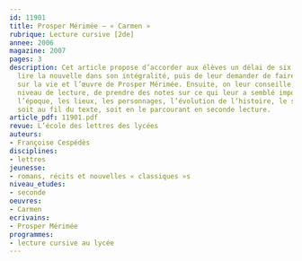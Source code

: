 ```yaml
---
id: 11901
title: Prosper Mérimée – « Carmen »  
rubrique: Lecture cursive [2de]
annee: 2006
magazine: 2007
pages: 3
description: Cet article propose d’accorder aux élèves un délai de six semaines pour
  lire la nouvelle dans son intégralité, puis de leur demander de faire une recherche
  sur la vie et l’œuvre de Prosper Mérimée. Ensuite, on leur conseille, selon leur
  niveau de lecture, de prendre des notes sur ce qui leur a semblé important concernant
  l’époque, les lieux, les personnages, l’évolution de l‘histoire, le style de l’auteur,
  soit au fil du texte, soit en le parcourant en seconde lecture.
article_pdf: 11901.pdf
revue: L’école des lettres des lycées
auteurs:
- Françoise Cespédès
disciplines:
- lettres
jeunesse:
- romans, récits et nouvelles « classiques »s
niveau_etudes:
- seconde
oeuvres:
- Carmen
ecrivains:
- Prosper Mérimée
programmes:
- lecture cursive au lycée
---
```

